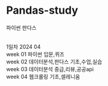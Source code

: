 # Pandas-study
파이썬 판다스 

</br>1일차 2024 04 
</br>week 01 파이썬 입문,퀴즈 
</br>week 02 데이터분석,판다스 기초,수업,실습
</br>week 03 데이터분석 중급,리뷰,공공api
</br>week 04 웹크롤링 기초,셀레니움 
